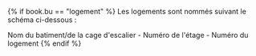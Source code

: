 

{% if book.bu == "logement" %}
Les logements sont nommés suivant le schéma ci-dessous :

Nom du batiment/de la cage d'escalier  - Numéro de l'étage - Numéro du logement
{% endif %}